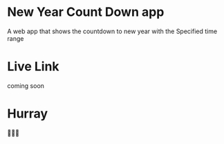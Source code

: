 # New Year Count Down app
A web app that shows the countdown to new year with the Specified time range
# Live Link
coming soon
# Hurray
🎉🥳🤩
